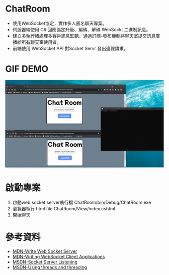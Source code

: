# ChatRoom
* 使用WebSocket協定，實作多人匿名聊天專案。
* 伺服器端使用 C# 回應協定升級、編碼、解碼 WebSockt 二進制訊息。
* 建立多執行緒處理多客戶訊息監聽，通過訂閱-發布機制將聊天室提交訊息廣播給所有聊天室使用者。
* 前端使用 WebSocket API 對Socket Servr 發出連線請求。

# GIF DEMO
![GIF DEMO](https://github.com/wlhsu1992/ChatRoom/blob/main/Vi7PdNz.gif)

# 啟動專案
1. 啟動web socket server執行檔  ChatRoom/bin/Debug/ChatRoom.exe
2. 瀏覽器執行 html file  ChatRoom/View/index.cshtml
3. 開始聊天

# 參考資料
* [MDN-Write Web Socket Server](https://developer.mozilla.org/en-US/docs/Web/API/WebSockets_API/Writing_WebSocket_servers)
* [MDN-Writing WebSocket Client Applications](https://developer.mozilla.org/en-US/docs/Web/API/WebSockets_API/Writing_WebSocket_client_applications)
* [MSDN-Socket Server Listening](https://docs.microsoft.com/zh-tw/dotnet/framework/network-programming/listening-with-sockets)
* [MSDN-Using threads and threading](https://docs.microsoft.com/zh-tw/dotnet/standard/threading/using-threads-and-threading)


